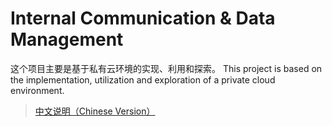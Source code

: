# Internal Communication & Data Management
这个项目主要是基于私有云环境的实现、利用和探索。
This project is based on the implementation, utilization and exploration of a private cloud environment.

> [中文说明（Chinese Version）](./README.zh-CN.md)
